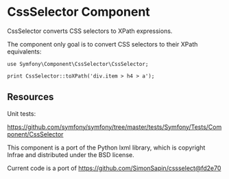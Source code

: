 CssSelector Component
=====================

CssSelector converts CSS selectors to XPath expressions.

The component only goal is to convert CSS selectors to their XPath
equivalents:

    use Symfony\Component\CssSelector\CssSelector;

    print CssSelector::toXPath('div.item > h4 > a');

Resources
---------

Unit tests:

https://github.com/symfony/symfony/tree/master/tests/Symfony/Tests/Component/CssSelector

This component is a port of the Python lxml library, which is copyright Infrae
and distributed under the BSD license.

Current code is a port of https://github.com/SimonSapin/cssselect@fd2e70
